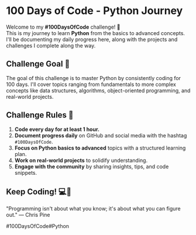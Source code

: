 # 100 Days of Code - Python Journey

Welcome to my **#100DaysOfCode** challenge! 🎉  
This is my journey to learn **Python** from the basics to advanced concepts. I'll be documenting my daily progress here, along with the projects and challenges I complete along the way.

## Challenge Goal 🎯
The goal of this challenge is to master Python by consistently coding for 100 days. I'll cover topics ranging from fundamentals to more complex concepts like data structures, algorithms, object-oriented programming, and real-world projects.

## Challenge Rules 📜
1. **Code every day for at least 1 hour.**
2. **Document progress daily** on GitHub and social media with the hashtag `#100DaysOfCode`.
3. **Focus on Python basics to advanced** topics with a structured learning plan.
4. **Work on real-world projects** to solidify understanding.
5. **Engage with the community** by sharing insights, tips, and code snippets.

## Keep Coding! 💻🚀
"Programming isn't about what you know; it's about what you can figure out."
— Chris Pine

#100DaysOfCode#Python
